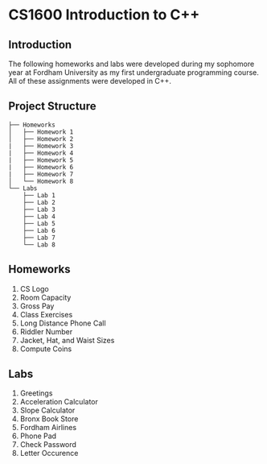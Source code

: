 # CS1600 Introduction to C++

## Introduction
The following homeworks and labs were developed during my sophomore year at Fordham University as my first undergraduate programming course. All of these assignments were developed in C++. 

## Project Structure

```plaintext
├── Homeworks
│   ├── Homework 1
│   ├── Homework 2
|   ├── Homework 3
|   ├── Homework 4
|   ├── Homework 5
|   ├── Homework 6
|   ├── Homework 7
│   └── Homework 8
└── Labs
    ├── Lab 1
    ├── Lab 2
    ├── Lab 3
    ├── Lab 4
    ├── Lab 5
    ├── Lab 6
    ├── Lab 7
    └── Lab 8
```

## Homeworks

1. CS Logo
2. Room Capacity
3. Gross Pay
4. Class Exercises
5. Long Distance Phone Call
6. Riddler Number
7. Jacket, Hat, and Waist Sizes
8. Compute Coins

## Labs

1. Greetings
2. Acceleration Calculator
3. Slope Calculator
4. Bronx Book Store
5. Fordham Airlines
6. Phone Pad
7. Check Password
8. Letter Occurence

